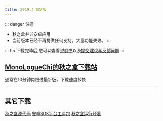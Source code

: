 ```yaml
---
title: 2019.4 稳定版
---
```

<!-- ![](~../../try-tencent-server.jpg) -->

::: danger 注意
* 秋之盒并非安卓应用
* 当前版本已经不再提供任何支持，大量功能失效。
:::

::: tip
下载完毕后,您可以查看[说明书](/guide)以及[提交建议与反馈问题](https://github.com/zsh2401/AutumnBox/issues)
:::

## [MonoLogueChi的秋之盒下载站](https://atmb.sm9.top/AutumnBox/%E4%B8%BB%E7%A8%8B%E5%BA%8F/)
通常在10分钟内跟进最新版，下载速度较快
 
<!-- ## [2401网盘系统](https://pan.zsh2401.top/index.php?share/folder&user=1&sid=EzNkCr8i)
秋之盒开发者提供，更新快但速度较慢   -->


------
## 其它下载
[秋之盒源代码](https://github.com/zsh2401/AutumnBox/archive/master.zip)
[安卓SDK平台工具包](https://pan.zsh2401.top/index.php?share/folder&user=1&sid=YUF8iDsf)
[秋之盒运行环境](env)

